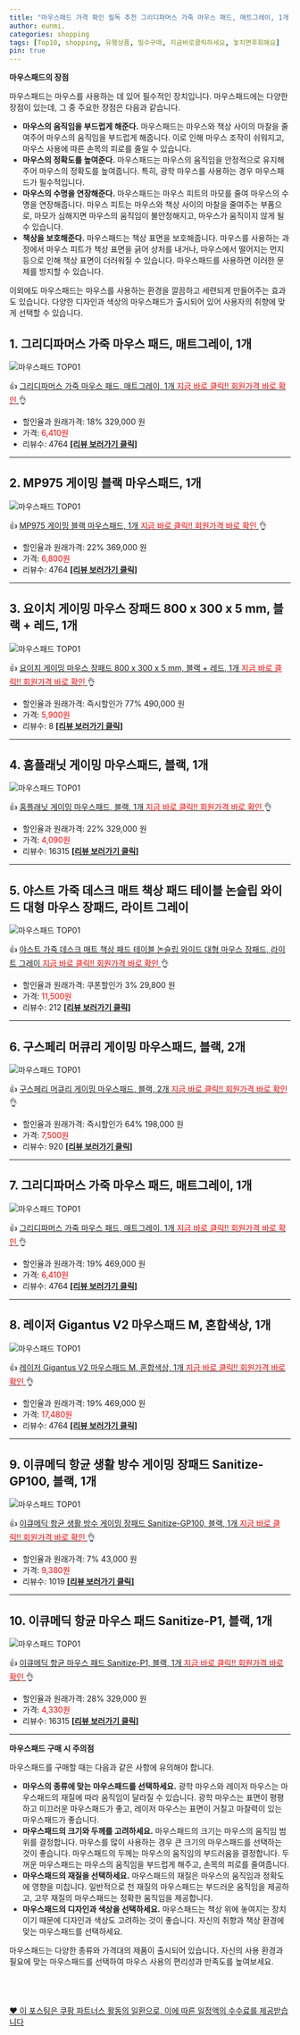 ```yaml
---
title: "마우스패드 가격 확인 필독 추천 그리디파머스 가죽 마우스 패드, 매트그레이, 1개 비교 장점 구매가이드"
author: eunmi.
categories: shopping
tags: [Top10, shopping, 유행상품, 필수구매, 지금바로클릭하세요, 놓치면후회해요]
pin: true
---
```

**마우스패드의 장점**

마우스패드는 마우스를 사용하는 데 있어 필수적인 장치입니다. 마우스패드에는 다양한 장점이 있는데, 그 중 주요한 장점은 다음과 같습니다.

* **마우스의 움직임을 부드럽게 해준다.** 마우스패드는 마우스와 책상 사이의 마찰을 줄여주어 마우스의 움직임을 부드럽게 해줍니다. 이로 인해 마우스 조작이 쉬워지고, 마우스 사용에 따른 손목의 피로를 줄일 수 있습니다.
* **마우스의 정확도를 높여준다.** 마우스패드는 마우스의 움직임을 안정적으로 유지해주어 마우스의 정확도를 높여줍니다. 특히, 광학 마우스를 사용하는 경우 마우스패드가 필수적입니다.
* **마우스의 수명을 연장해준다.** 마우스패드는 마우스 피트의 마모를 줄여 마우스의 수명을 연장해줍니다. 마우스 피트는 마우스와 책상 사이의 마찰을 줄여주는 부품으로, 마모가 심해지면 마우스의 움직임이 불안정해지고, 마우스가 움직이지 않게 될 수 있습니다.
* **책상을 보호해준다.** 마우스패드는 책상 표면을 보호해줍니다. 마우스를 사용하는 과정에서 마우스 피트가 책상 표면을 긁어 상처를 내거나, 마우스에서 떨어지는 먼지 등으로 인해 책상 표면이 더러워질 수 있습니다. 마우스패드를 사용하면 이러한 문제를 방지할 수 있습니다.

이외에도 마우스패드는 마우스를 사용하는 환경을 깔끔하고 세련되게 만들어주는 효과도 있습니다. 다양한 디자인과 색상의 마우스패드가 출시되어 있어 사용자의 취향에 맞게 선택할 수 있습니다.

   

## 1. 그리디파머스 가죽 마우스 패드, 매트그레이, 1개

![마우스패드 TOP01](https://thumbnail10.coupangcdn.com/thumbnails/remote/230x230ex/image/retail/images/4445195993785304-57cae333-1414-4f09-9a87-106a13635026.jpg)


👍 [그리디파머스 가죽 마우스 패드, 매트그레이, 1개 <font color=red> 지금 바로 클릭!! 회원가격 바로 확인 </font> ](https://link.coupang.com/re/AFFSDP?lptag=AF3617701&subid=GithubCoopas&pageKey=1758732885&traceid=V0-153&itemId=3042631466&vendorItemId=71030679122) 👌 


- 할인율과 원래가격: 18%  329,000   원
- 가격: <span style='color:red'>6,410원</span>
- 리뷰수: 4764  [**[리뷰 보러가기 클릭]**](https://link.coupang.com/re/AFFSDP?lptag=AF3617701&subid=GithubCoopas&pageKey=1758732885&traceid=V0-153&itemId=3042631466&vendorItemId=71030679122)

---


   

## 2. MP975 게이밍 블랙 마우스패드, 1개

![마우스패드 TOP01](https://thumbnail10.coupangcdn.com/thumbnails/remote/230x230ex/image/retail/images/2263420520625520-8172205e-ab6f-403b-b833-e2740c709ef6.png)


👍 [MP975 게이밍 블랙 마우스패드, 1개 <font color=red> 지금 바로 클릭!! 회원가격 바로 확인 </font> ](https://link.coupang.com/re/AFFSDP?lptag=AF3617701&subid=GithubCoopas&pageKey=1716108&traceid=V0-153&itemId=7486534&vendorItemId=3010098167) 👌 


- 할인율과 원래가격: 22%  369,000   원
- 가격: <span style='color:red'>6,800원</span>
- 리뷰수: 4764  [**[리뷰 보러가기 클릭]**](https://link.coupang.com/re/AFFSDP?lptag=AF3617701&subid=GithubCoopas&pageKey=1716108&traceid=V0-153&itemId=7486534&vendorItemId=3010098167)

---


   

## 3. 요이치 게이밍 마우스 장패드 800 x 300 x 5 mm, 블랙 + 레드, 1개

![마우스패드 TOP01](https://thumbnail7.coupangcdn.com/thumbnails/remote/230x230ex/image/retail/images/4723861540309683-5690d535-b706-4d18-9177-8bb7fc86a0c8.jpg)


👍 [요이치 게이밍 마우스 장패드 800 x 300 x 5 mm, 블랙 + 레드, 1개 <font color=red> 지금 바로 클릭!! 회원가격 바로 확인 </font> ](https://link.coupang.com/re/AFFSDP?lptag=AF3617701&subid=GithubCoopas&pageKey=5912978260&traceid=V0-153&itemId=10456923413&vendorItemId=77738725110) 👌 


- 할인율과 원래가격: 즉시할인가 77%  490,000   원
- 가격: <span style='color:red'>5,900원</span>
- 리뷰수: 8  [**[리뷰 보러가기 클릭]**](https://link.coupang.com/re/AFFSDP?lptag=AF3617701&subid=GithubCoopas&pageKey=5912978260&traceid=V0-153&itemId=10456923413&vendorItemId=77738725110)

---


   

## 4. 홈플래닛 게이밍 마우스패드, 블랙, 1개

![마우스패드 TOP01](https://thumbnail9.coupangcdn.com/thumbnails/remote/230x230ex/image/retail/images/6658971299277480-65f903fd-734e-4740-85e2-68c1da9bae54.jpg)


👍 [홈플래닛 게이밍 마우스패드, 블랙, 1개 <font color=red> 지금 바로 클릭!! 회원가격 바로 확인 </font> ](https://link.coupang.com/re/AFFSDP?lptag=AF3617701&subid=GithubCoopas&pageKey=5417804896&traceid=V0-153&itemId=8172130031&vendorItemId=75460276024) 👌 


- 할인율과 원래가격: 22%  329,000   원
- 가격: <span style='color:red'>4,090원</span>
- 리뷰수: 16315  [**[리뷰 보러가기 클릭]**](https://link.coupang.com/re/AFFSDP?lptag=AF3617701&subid=GithubCoopas&pageKey=5417804896&traceid=V0-153&itemId=8172130031&vendorItemId=75460276024)

---


   

## 5. 야스트 가죽 데스크 매트 책상 패드 테이블 논슬립 와이드 대형 마우스 장패드, 라이트 그레이

![마우스패드 TOP01](https://thumbnail7.coupangcdn.com/thumbnails/remote/230x230ex/image/vendor_inventory/75d4/01b98eace657d44802830d3e51e020b6cea33cfe5a06a661001590376732.jpg)


👍 [야스트 가죽 데스크 매트 책상 패드 테이블 논슬립 와이드 대형 마우스 장패드, 라이트 그레이 <font color=red> 지금 바로 클릭!! 회원가격 바로 확인 </font> ](https://link.coupang.com/re/AFFSDP?lptag=AF3617701&subid=GithubCoopas&pageKey=5597399414&traceid=V0-153&itemId=9003820842&vendorItemId=76290281667) 👌 


- 할인율과 원래가격: 쿠폰할인가 3%  29,800   원
- 가격: <span style='color:red'>11,500원</span>
- 리뷰수: 212  [**[리뷰 보러가기 클릭]**](https://link.coupang.com/re/AFFSDP?lptag=AF3617701&subid=GithubCoopas&pageKey=5597399414&traceid=V0-153&itemId=9003820842&vendorItemId=76290281667)

---


   

## 6. 구스페리 머큐리 게이밍 마우스패드, 블랙, 2개

![마우스패드 TOP01](https://thumbnail8.coupangcdn.com/thumbnails/remote/230x230ex/image/retail/images/103908553962466-50caafd0-fd7b-4b8d-b3fe-21ed0bcb5d39.jpg)


👍 [구스페리 머큐리 게이밍 마우스패드, 블랙, 2개 <font color=red> 지금 바로 클릭!! 회원가격 바로 확인 </font> ](https://link.coupang.com/re/AFFSDP?lptag=AF3617701&subid=GithubCoopas&pageKey=1465163762&traceid=V0-153&itemId=2519790637&vendorItemId=70512690488) 👌 


- 할인율과 원래가격: 즉시할인가 64%  198,000   원
- 가격: <span style='color:red'>7,500원</span>
- 리뷰수: 920  [**[리뷰 보러가기 클릭]**](https://link.coupang.com/re/AFFSDP?lptag=AF3617701&subid=GithubCoopas&pageKey=1465163762&traceid=V0-153&itemId=2519790637&vendorItemId=70512690488)

---


   

## 7. 그리디파머스 가죽 마우스 패드, 매트그레이, 1개

![마우스패드 TOP01](https://thumbnail10.coupangcdn.com/thumbnails/remote/230x230ex/image/retail/images/4445195993785304-57cae333-1414-4f09-9a87-106a13635026.jpg)


👍 [그리디파머스 가죽 마우스 패드, 매트그레이, 1개 <font color=red> 지금 바로 클릭!! 회원가격 바로 확인 </font> ](https://link.coupang.com/re/AFFSDP?lptag=AF3617701&subid=GithubCoopas&pageKey=1758732885&traceid=V0-153&itemId=3042631466&vendorItemId=71030679122) 👌 


- 할인율과 원래가격: 19%  469,000   원
- 가격: <span style='color:red'>6,410원</span>
- 리뷰수: 4764  [**[리뷰 보러가기 클릭]**](https://link.coupang.com/re/AFFSDP?lptag=AF3617701&subid=GithubCoopas&pageKey=1758732885&traceid=V0-153&itemId=3042631466&vendorItemId=71030679122)

---


   

## 8. 레이저 Gigantus V2 마우스패드 M, 혼합색상, 1개

![마우스패드 TOP01](https://thumbnail9.coupangcdn.com/thumbnails/remote/230x230ex/image/retail/images/3838096633748100-6cbe3c0b-60b7-4fe6-8676-1ac6944962df.jpg)


👍 [레이저 Gigantus V2 마우스패드 M, 혼합색상, 1개 <font color=red> 지금 바로 클릭!! 회원가격 바로 확인 </font> ](https://link.coupang.com/re/AFFSDP?lptag=AF3617701&subid=GithubCoopas&pageKey=1708142298&traceid=V0-153&itemId=2907021068&vendorItemId=70895781453) 👌 


- 할인율과 원래가격: 19%  469,000   원
- 가격: <span style='color:red'>17,480원</span>
- 리뷰수: 4764  [**[리뷰 보러가기 클릭]**](https://link.coupang.com/re/AFFSDP?lptag=AF3617701&subid=GithubCoopas&pageKey=1708142298&traceid=V0-153&itemId=2907021068&vendorItemId=70895781453)

---


   

## 9. 이큐메딕 항균 생활 방수 게이밍 장패드 Sanitize-GP100, 블랙, 1개

![마우스패드 TOP01](https://thumbnail10.coupangcdn.com/thumbnails/remote/230x230ex/image/retail/images/4069037004510997-20dee1ac-ef70-4040-91da-066e1477911f.jpg)


👍 [이큐메딕 항균 생활 방수 게이밍 장패드 Sanitize-GP100, 블랙, 1개 <font color=red> 지금 바로 클릭!! 회원가격 바로 확인 </font> ](https://link.coupang.com/re/AFFSDP?lptag=AF3617701&subid=GithubCoopas&pageKey=6183329296&traceid=V0-153&itemId=12156067456&vendorItemId=79427545714) 👌 


- 할인율과 원래가격: 7%  43,000   원
- 가격: <span style='color:red'>9,380원</span>
- 리뷰수: 1019  [**[리뷰 보러가기 클릭]**](https://link.coupang.com/re/AFFSDP?lptag=AF3617701&subid=GithubCoopas&pageKey=6183329296&traceid=V0-153&itemId=12156067456&vendorItemId=79427545714)

---


   

## 10. 이큐메딕 항균 마우스 패드 Sanitize-P1, 블랙, 1개

![마우스패드 TOP01](https://thumbnail6.coupangcdn.com/thumbnails/remote/230x230ex/image/retail/images/10900116089044946-d1565916-564c-4556-9130-33bb2c2a398e.png)


👍 [이큐메딕 항균 마우스 패드 Sanitize-P1, 블랙, 1개 <font color=red> 지금 바로 클릭!! 회원가격 바로 확인 </font> ](https://link.coupang.com/re/AFFSDP?lptag=AF3617701&subid=GithubCoopas&pageKey=6194850982&traceid=V0-153&itemId=12255011037&vendorItemId=79525604709) 👌 


- 할인율과 원래가격: 28%  329,000   원
- 가격: <span style='color:red'>4,330원</span>
- 리뷰수: 16315  [**[리뷰 보러가기 클릭]**](https://link.coupang.com/re/AFFSDP?lptag=AF3617701&subid=GithubCoopas&pageKey=6194850982&traceid=V0-153&itemId=12255011037&vendorItemId=79525604709)

---
**마우스패드 구매 시 주의점**

마우스패드를 구매할 때는 다음과 같은 사항에 유의해야 합니다.

* **마우스의 종류에 맞는 마우스패드를 선택하세요.** 광학 마우스와 레이저 마우스는 마우스패드의 재질에 따라 움직임이 달라질 수 있습니다. 광학 마우스는 표면이 평평하고 미끄러운 마우스패드가 좋고, 레이저 마우스는 표면이 거칠고 마찰력이 있는 마우스패드가 좋습니다.
* **마우스패드의 크기와 두께를 고려하세요.** 마우스패드의 크기는 마우스의 움직임 범위를 결정합니다. 마우스를 많이 사용하는 경우 큰 크기의 마우스패드를 선택하는 것이 좋습니다. 마우스패드의 두께는 마우스의 움직임의 부드러움을 결정합니다. 두꺼운 마우스패드는 마우스의 움직임을 부드럽게 해주고, 손목의 피로를 줄여줍니다.
* **마우스패드의 재질을 선택하세요.** 마우스패드의 재질은 마우스의 움직임과 정확도에 영향을 미칩니다. 일반적으로 천 재질의 마우스패드는 부드러운 움직임을 제공하고, 고무 재질의 마우스패드는 정확한 움직임을 제공합니다.
* **마우스패드의 디자인과 색상을 선택하세요.** 마우스패드는 책상 위에 놓여지는 장치이기 때문에 디자인과 색상도 고려하는 것이 좋습니다. 자신의 취향과 책상 환경에 맞는 마우스패드를 선택하세요.

마우스패드는 다양한 종류와 가격대의 제품이 출시되어 있습니다. 자신의 사용 환경과 필요에 맞는 마우스패드를 선택하여 마우스 사용의 편리성과 만족도를 높여보세요.<br><br><br><br><br> [ ❤  이 포스팅은 쿠팡 파트너스 활동의 일환으로, 이에 따른 일정액의 수수료를 제공받습니다](https://link.coupang.com/a/bcEFyh)